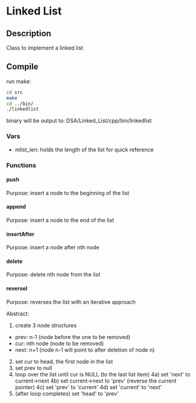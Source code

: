 # Linked List

## Description

Class to implement a linked list

## Compile

run make:

```bash
cd src
make
cd ../bin/
./linkedlist
```

binary will be output to: DSA/Linked_List/cpp/bin/linkedlist

### Vars

- mlist_len: holds the length of the list for quick reference

### Functions

#### push

Purpose: insert a node to the beginning of the list

#### append

Purpose: insert a node to the end of the list

#### insertAfter

Purpose: insert a node after nth node

#### delete

Purpose: delete nth node from the list

#### reverseI

Purpose: reverses the list with an iterative approach

Abstract:

1. create 3 node structures

- prev: n-1 (node before the one to be removed)
- cur: nth node (node to be removed)
- next: n+1 (node n-1 will point to after deletion of node n)

2. set cur to head, the first node in the list
3. set prev to null
4. loop over the list until cur is NULL (to the last list item)
   4a) set 'next' to current->next
   4b) set current->next to 'prev' (reverse the current pointer)
   4c) set 'prev' to 'current'
   4d) set 'current' to 'next'
5. (after loop completes) set 'head' to 'prev'
